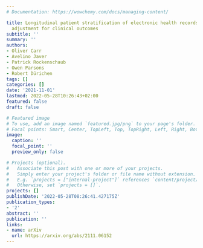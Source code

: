 ```yaml
---
# Documentation: https://wowchemy.com/docs/managing-content/

title: Longitudinal patient stratification of electronic health records with flexible
  adjustment for clinical outcomes
subtitle: ''
summary: ''
authors:
- Oliver Carr
- Avelino Javer
- Patrick Rockenschaub
- Owen Parsons
- Robert Dürichen
tags: []
categories: []
date: '2021-11-01'
lastmod: 2022-05-28T10:26:43+02:00
featured: false
draft: false

# Featured image
# To use, add an image named `featured.jpg/png` to your page's folder.
# Focal points: Smart, Center, TopLeft, Top, TopRight, Left, Right, BottomLeft, Bottom, BottomRight.
image:
  caption: ''
  focal_point: ''
  preview_only: false

# Projects (optional).
#   Associate this post with one or more of your projects.
#   Simply enter your project's folder or file name without extension.
#   E.g. `projects = ["internal-project"]` references `content/project/deep-learning/index.md`.
#   Otherwise, set `projects = []`.
projects: []
publishDate: '2022-05-28T08:26:41.427175Z'
publication_types:
- '2'
abstract: ''
publication: ''
links:
- name: arXiv
  url: https://arxiv.org/abs/2111.06152
---
```

